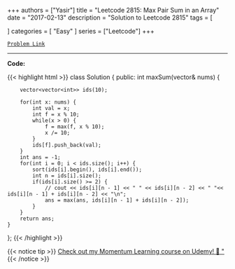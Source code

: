 
+++
authors = ["Yasir"]
title = "Leetcode 2815: Max Pair Sum in an Array"
date = "2017-02-13"
description = "Solution to Leetcode 2815"
tags = [
    
]
categories = [
    "Easy"
]
series = ["Leetcode"]
+++



[`Problem Link`](https://leetcode.com/problems/max-pair-sum-in-an-array/description/)

---

**Code:**

{{< highlight html >}}
class Solution {
public:
    int maxSum(vector<int>& nums) {
        
        vector<vector<int>> ids(10);
        
        for(int x: nums) {
            int val = x;
            int f = x % 10;
            while(x > 0) {
                f = max(f, x % 10);
                x /= 10;
            }
            ids[f].push_back(val);            
        }
        int ans = -1;
        for(int i = 0; i < ids.size(); i++) {
            sort(ids[i].begin(), ids[i].end());
            int n = ids[i].size();
            if(ids[i].size() >= 2) {
                // cout << ids[i][n - 1] << " " << ids[i][n - 2] << " "<< ids[i][n - 1] + ids[i][n - 2] << "\n";
                ans = max(ans, ids[i][n - 1] + ids[i][n - 2]);
            }
        }
        return ans;
    }
};
{{< /highlight >}}


{{< notice tip >}}
[Check out my Momentum Learning course on Udemy! 🚀 "](https://www.udemy.com/course/blind-75-the-data-structures-and-algorithms-essentials/)
{{< /notice >}}

